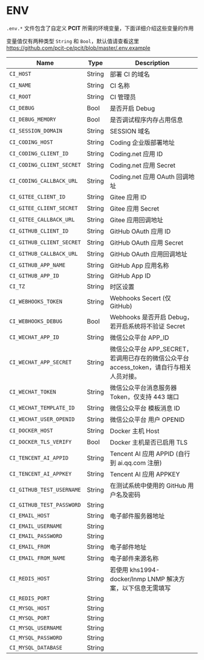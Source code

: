 # ENV

`.env.*` 文件包含了自定义 **PCIT** 所需的环境变量，下面详细介绍这些变量的作用

变量值仅有两种类型 `String` 和 `Bool`，默认值请查看这里 <https://github.com/pcit-ce/pcit/blob/master/.env.example>

| Name                      | Type   | Description                                              |
| ------------------------- | ------ | -------------------------------------------------------- |
| `CI_HOST`                 | String | 部署 CI 的域名                                                |
| `CI_NAME`                 | String | CI 名称                                                    |
| `CI_ROOT`                 | String | CI 管理员                                                   |
| `CI_DEBUG`                | Bool   | 是否开启 Debug                                               |
| `CI_DEBUG_MEMORY`         | Bool   | 是否调试程序内存占用信息                                             |
| `CI_SESSION_DOMAIN`       | String | SESSION 域名                                               |
| `CI_CODING_HOST`          | String | Coding 企业版部署地址                                           |
| `CI_CODING_CLIENT_ID`     | String | Coding.net 应用 ID                                         |
| `CI_CODING_CLIENT_SECRET` | String | Coding.net 应用 Secret                                     |
| `CI_CODING_CALLBACK_URL`  | String | Coding.net 应用 OAuth 回调地址                                 |
| `CI_GITEE_CLIENT_ID`      | String | Gitee 应用 ID                                              |
| `CI_GITEE_CLIENT_SECRET`  | String | Gitee 应用 Secret                                          |
| `CI_GITEE_CALLBACK_URL`   | String | Gitee 应用回调地址                                             |
| `CI_GITHUB_CLIENT_ID`     | String | GitHub OAuth 应用 ID                                       |
| `CI_GITHUB_CLIENT_SECRET` | String | GitHub OAuth 应用 Secret                                   |
| `CI_GITHUB_CALLBACK_URL`  | String | GitHub OAuth 应用回调地址                                      |
| `CI_GITHUB_APP_NAME`      | String | GitHub App 应用名称                                          |
| `CI_GITHUB_APP_ID`        | String | GitHub App ID                                            |
| `CI_TZ`                   | String | 时区设置                                                     |
| `CI_WEBHOOKS_TOKEN`       | String | Webhooks Secert (仅 GitHub)                               |
| `CI_WEBHOOKS_DEBUG`       | Bool   | Webhooks 是否开启 Debug，若开启系统将不验证 Secret                     |
| `CI_WECHAT_APP_ID`        | String | 微信公众平台 APP_ID                                            |
| `CI_WECHAT_APP_SECRET`    | String | 微信公众平台 APP_SECRET，若调用已存在的微信公众平台 access_token，请自行与相关人员对接。 |
| `CI_WECHAT_TOKEN`         | String | 微信公众平台消息服务器 Token，仅支持 443 端口                             |
| `CI_WECHAT_TEMPLATE_ID`   | String | 微信公众平台 模板消息 ID                                           |
| `CI_WECHAT_USER_OPENID`   | String | 微信公众平台 用户 OPENID                                         |
| `CI_DOCKER_HOST`          | String | Docker 主机 Host                                           |
| `CI_DOCKER_TLS_VERIFY`    | Bool   | Docker 主机是否已启用 TLS                                       |
| `CI_TENCENT_AI_APPID`     | String | Tencent AI 应用 APPID (自行到 ai.qq.com 注册)                   |
| `CI_TENCENT_AI_APPKEY`    | String | Tencent AI 应用 APPKEY                                     |
| `CI_GITHUB_TEST_USERNAME` | String | 在测试系统中使用的 GitHub 用户名及密码                                  |
| `CI_GITHUB_TEST_PASSWORD` | String |                                                          |
| `CI_EMAIL_HOST`           | String | 电子邮件服务器地址                                                |
| `CI_EMAIL_USERNAME`       | String |                                                          |
| `CI_EMAIL_PASSWORD`       | String |                                                          |
| `CI_EMAIL_FROM`           | String | 电子邮件地址                                                   |
| `CI_EMAIL_FROM_NAME`      | String | 电子邮件来源名称                                                 |
| `CI_REDIS_HOST`           | String | 若使用 khs1994-docker/lnmp LNMP 解决方案，以下信息无需填写               |
| `CI_REDIS_PORT`           | String |                                                          |
| `CI_MYSQL_HOST`           | String |                                                          |
| `CI_MYSQL_PORT`           | String |                                                          |
| `CI_MYSQL_USERNAME`       | String |                                                          |
| `CI_MYSQL_PASSWORD`       | String |                                                          |
| `CI_MYSQL_DATABASE`       | String |                                                          |
